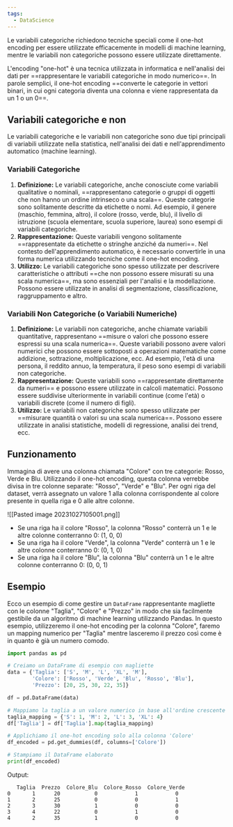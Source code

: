 ```yaml
---
tags:
  - DataScience
---
```

Le variabili categoriche richiedono tecniche speciali come il one-hot encoding per essere utilizzate efficacemente in modelli di machine learning, mentre le variabili non categoriche possono essere utilizzate direttamente.

L'encoding "one-hot" è una tecnica utilizzata in informatica e nell'analisi dei dati per ==rappresentare le variabili categoriche in modo numerico==.
In parole semplici, il one-hot encoding ==converte le categorie in vettori binari, in cui ogni categoria diventa una colonna e viene rappresentata da un 1 o un 0==.

## Variabili categoriche e non

Le variabili categoriche e le variabili non categoriche sono due tipi principali di variabili utilizzate nella statistica, nell'analisi dei dati e nell'apprendimento automatico (machine learning).

### Variabili Categoriche

1. **Definizione:** Le variabili categoriche, anche conosciute come variabili qualitative o nominali, ==rappresentano categorie o gruppi di oggetti che non hanno un ordine intrinseco o una scala==. Queste categorie sono solitamente descritte da etichette o nomi. Ad esempio, il genere (maschio, femmina, altro), il colore (rosso, verde, blu), il livello di istruzione (scuola elementare, scuola superiore, laurea) sono esempi di variabili categoriche.
2. **Rappresentazione:** Queste variabili vengono solitamente ==rappresentate da etichette o stringhe anziché da numeri==. Nel contesto dell'apprendimento automatico, è necessario convertirle in una forma numerica utilizzando tecniche come il one-hot encoding.
3. **Utilizzo:** Le variabili categoriche sono spesso utilizzate per descrivere caratteristiche o attributi ==che non possono essere misurati su una scala numerica==, ma sono essenziali per l'analisi e la modellazione. Possono essere utilizzate in analisi di segmentazione, classificazione, raggruppamento e altro.

### Variabili Non Categoriche (o Variabili Numeriche)

1. **Definizione:** Le variabili non categoriche, anche chiamate variabili quantitative, rappresentano ==misure o valori che possono essere espressi su una scala numerica==. Queste variabili possono avere valori numerici che possono essere sottoposti a operazioni matematiche come addizione, sottrazione, moltiplicazione, ecc. Ad esempio, l'età di una persona, il reddito annuo, la temperatura, il peso sono esempi di variabili non categoriche.
2. **Rappresentazione:** Queste variabili sono ==rappresentate direttamente da numeri== e possono essere utilizzate in calcoli matematici. Possono essere suddivise ulteriormente in variabili continue (come l'età) o variabili discrete (come il numero di figli).
3. **Utilizzo:** Le variabili non categoriche sono spesso utilizzate per ==misurare quantità o valori su una scala numerica==. Possono essere utilizzate in analisi statistiche, modelli di regressione, analisi dei trend, ecc.

## Funzionamento

Immagina di avere una colonna chiamata "Colore" con tre categorie: Rosso, Verde e Blu. Utilizzando il one-hot encoding, questa colonna verrebbe divisa in tre colonne separate: "Rosso", "Verde" e "Blu". Per ogni riga del dataset, verrà assegnato un valore 1 alla colonna corrispondente al colore presente in quella riga e 0 alle altre colonne.

![[Pasted image 20231027105001.png]]

- Se una riga ha il colore "Rosso", la colonna "Rosso" conterrà un 1 e le altre colonne conterranno 0: (1, 0, 0)
- Se una riga ha il colore "Verde", la colonna "Verde" conterrà un 1 e le altre colonne conterranno 0: (0, 1, 0)
- Se una riga ha il colore "Blu", la colonna "Blu" conterrà un 1 e le altre colonne conterranno 0: (0, 0, 1)

## Esempio

Ecco un esempio di come gestire un `DataFrame` rappresentante magliette con le colonne "Taglia", "Colore" e "Prezzo" in modo che sia facilmente gestibile da un algoritmo di machine learning utilizzando Pandas.
In questo esempio, utilizzeremo il one-hot encoding per la colonna "Colore", faremo un mapping numerico per "Taglia" mentre lasceremo il prezzo così come è in quanto è già un numero comodo.

```python
import pandas as pd

# Creiamo un DataFrame di esempio con magliette
data = {'Taglia': ['S', 'M', 'L', 'XL', 'M'],
        'Colore': ['Rosso', 'Verde', 'Blu', 'Rosso', 'Blu'],
        'Prezzo': [20, 25, 30, 22, 35]}

df = pd.DataFrame(data)

# Mappiamo la taglia a un valore numerico in base all'ordine crescente
taglia_mapping = {'S': 1, 'M': 2, 'L': 3, 'XL': 4}
df['Taglia'] = df['Taglia'].map(taglia_mapping)

# Applichiamo il one-hot encoding solo alla colonna 'Colore'
df_encoded = pd.get_dummies(df, columns=['Colore'])

# Stampiamo il DataFrame elaborato
print(df_encoded)
```

Output:
```
   Taglia  Prezzo  Colore_Blu  Colore_Rosso  Colore_Verde
0       1      20           0            1            0
1       2      25           0            0            1
2       3      30           1            0            0
3       4      22           0            1            0
4       2      35           1            0            0
```

